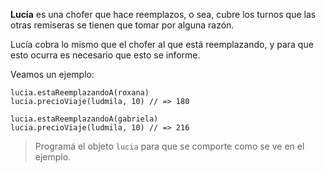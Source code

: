 **Lucía** es una chofer que hace reemplazos, o sea, cubre los turnos que las otras remiseras se tienen que tomar por alguna razón.

Lucía cobra lo mismo que el chofer al que está reemplazando, y para que esto ocurra es necesario que esto se informe.

Veamos un ejemplo:

```wollok
lucia.estaReemplazandoA(roxana)
lucia.precioViaje(ludmila, 10) // => 180

lucia.estaReemplazandoA(gabriela)
lucia.precioViaje(ludmila, 10) // => 216
```

> Programá el objeto `lucia` para que se comporte como se ve en el ejemplo.
